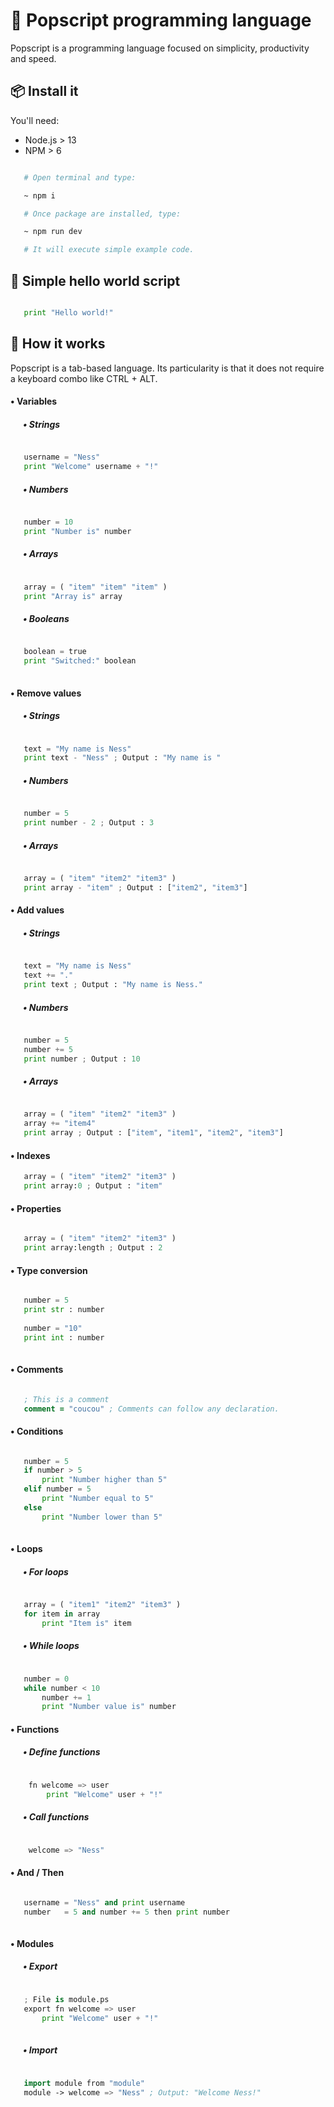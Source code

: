 
# 🍿 Popscript programming language

Popscript is a programming language focused on simplicity, productivity and speed.

## 📦 Install it

You'll need:

- Node.js > 13
- NPM > 6

```bash

   # Open terminal and type:

   ~ npm i

   # Once package are installed, type:

   ~ npm run dev

   # It will execute simple example code.

```

## 💬 Simple hello world script

```py

   print "Hello world!"

```

## 🔨 How it works

Popscript is a tab-based language. Its particularity is that it does not require a keyboard combo like CTRL + ALT.

#### • Variables

##### &nbsp;&nbsp;&nbsp;&nbsp;&nbsp; • Strings
```py

   username = "Ness"
   print "Welcome" username + "!"

```
##### &nbsp;&nbsp;&nbsp;&nbsp;&nbsp; • Numbers
```py

   number = 10
   print "Number is" number

```
##### &nbsp;&nbsp;&nbsp;&nbsp;&nbsp; • Arrays
```py

   array = ( "item" "item" "item" )
   print "Array is" array

```
##### &nbsp;&nbsp;&nbsp;&nbsp;&nbsp; • Booleans
```py

   boolean = true
   print "Switched:" boolean
   
```
#### • Remove values
##### &nbsp;&nbsp;&nbsp;&nbsp;&nbsp; • Strings
```py

   text = "My name is Ness"
   print text - "Ness" ; Output : "My name is "

```
##### &nbsp;&nbsp;&nbsp;&nbsp;&nbsp; • Numbers
```py

   number = 5
   print number - 2 ; Output : 3

```
##### &nbsp;&nbsp;&nbsp;&nbsp;&nbsp; • Arrays
```py

   array = ( "item" "item2" "item3" )
   print array - "item" ; Output : ["item2", "item3"]

```
#### • Add values
##### &nbsp;&nbsp;&nbsp;&nbsp;&nbsp; • Strings
```py

   text = "My name is Ness"
   text += "."
   print text ; Output : "My name is Ness."

```
##### &nbsp;&nbsp;&nbsp;&nbsp;&nbsp; • Numbers
```py

   number = 5
   number += 5
   print number ; Output : 10

```
##### &nbsp;&nbsp;&nbsp;&nbsp;&nbsp; • Arrays
```py

   array = ( "item" "item2" "item3" )
   array += "item4"
   print array ; Output : ["item", "item1", "item2", "item3"]

```
#### • Indexes
```py
   array = ( "item" "item2" "item3" )
   print array:0 ; Output : "item"
```
#### • Properties
```py

   array = ( "item" "item2" "item3" )
   print array:length ; Output : 2
```
#### • Type conversion
```py

   number = 5
   print str : number
   
   number = "10"
   print int : number
   
```
#### • Comments

```clj

   ; This is a comment
   comment = "coucou" ; Comments can follow any declaration.

```

#### • Conditions

```py

   number = 5
   if number > 5
	   print "Number higher than 5"
   elif number = 5
       print "Number equal to 5"
   else
	   print "Number lower than 5"
	
```

#### • Loops
##### &nbsp;&nbsp;&nbsp;&nbsp;&nbsp; • For loops
```py

   array = ( "item1" "item2" "item3" )
   for item in array
	   print "Item is" item

```
##### &nbsp;&nbsp;&nbsp;&nbsp;&nbsp; • While loops
```py

   number = 0
   while number < 10
	   number += 1
	   print "Number value is" number

```

#### • Functions
##### &nbsp;&nbsp;&nbsp;&nbsp;&nbsp; • Define functions
```py

    fn welcome => user
	    print "Welcome" user + "!"

```

##### &nbsp;&nbsp;&nbsp;&nbsp;&nbsp; • Call functions
```py

    welcome => "Ness"

```
#### • And / Then
```py

   username = "Ness" and print username
   number   = 5 and number += 5 then print number
   
```
#### • Modules
##### &nbsp;&nbsp;&nbsp;&nbsp;&nbsp; • Export
```py

   ; File is module.ps
   export fn welcome => user
	   print "Welcome" user + "!"
	
```
##### &nbsp;&nbsp;&nbsp;&nbsp;&nbsp; • Import
```lsp
   
   import module from "module"
   module -> welcome => "Ness" ; Output: "Welcome Ness!"
	
```